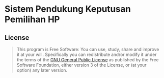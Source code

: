 # Sistem Pendukung Keputusan Pemilihan HP

## License

> This program is Free Software:
You can use, study, share and improve it at your will. Specifically you can redistribute and/or modify it under the terms of the [GNU General Public License](https://www.gnu.org/licenses/gpl.html) 
as published by the Free Software Foundation, either version 3 of the License, or (at your option) any later version.
